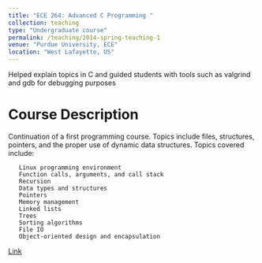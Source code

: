 ```yaml
---
title: "ECE 264: Advanced C Programming "
collection: teaching
type: "Undergraduate course"
permalink: /teaching/2014-spring-teaching-1
venue: "Purdue University, ECE"
location: "West Lafayette, US"
---
```


Helped explain topics in C and guided students with tools such as valgrind and gdb for debugging purposes

Course Description
======
Continuation of a first programming course. Topics include files, structures, pointers, and the proper use of dynamic data structures. Topics covered include:

       Linux programming environment
       Function calls, arguments, and call stack
       Recursion
       Data types and structures
       Pointers
       Memory management
       Linked lists
       Trees
       Sorting algorithms
       File IO
       Object-oriented design and encapsulation

[Link](https://engineering.purdue.edu/ECE/Academics/Undergraduates/UGO/CourseInfo/courseInfo?courseid=591&show=true&type=undergrad)
